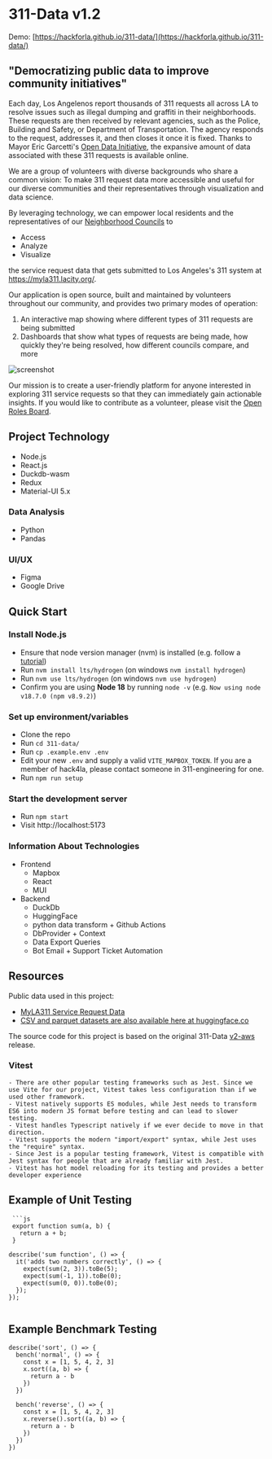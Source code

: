 # 311-Data v1.2

Demo: [https://hackforla.github.io/311-data/](https://hackforla.github.io/311-data/)

## "Democratizing public data to improve community initiatives"

Each day, Los Angelenos report thousands of 311 requests all across LA to resolve issues such as illegal dumping and graffiti in their neighborhoods. These requests are then received by relevant agencies, such as the Police, Building and Safety, or Department of Transportation. The agency responds to the request, addresses it, and then closes it once it is fixed. Thanks to Mayor Eric Garcetti's [Open Data Initiative](https://data.lacity.org/), the expansive amount of data associated with these 311 requests is available online.

We are a group of volunteers with diverse backgrounds who share a common vision: To make 311 request data more accessible and useful for our diverse communities and their representatives through visualization and data science.

By leveraging technology, we can empower local residents and the representatives of our [Neighborhood Councils](https://empowerla.org/councils/) to

- Access
- Analyze
- Visualize

the service request data that gets submitted to Los Angeles's 311 system at https://myla311.lacity.org/.

Our application is open source, built and maintained by volunteers throughout our community, and provides two primary modes of operation:

1. An interactive map showing where different types of 311 requests are being submitted
1. Dashboards that show what types of requests are being made, how quickly they're being resolved, how different councils compare, and more

![screenshot](./assets/screenshot.PNG)

Our mission is to create a user-friendly platform for anyone interested in exploring 311 service requests so that they can immediately gain actionable insights. If you would like to contribute as a volunteer, please visit the [Open Roles Board](https://github.com/orgs/hackforla/projects/67/views/1?filterQuery=repo%3A%22hackforla%2F311-data%22+status%3A%22Currently+Recruiting%22).

## Project Technology

- Node.js
- React.js
- Duckdb-wasm
- Redux
- Material-UI 5.x

### Data Analysis

- Python
- Pandas

### UI/UX

- Figma
- Google Drive

## Quick Start

### Install Node.js

- Ensure that node version manager (nvm) is installed (e.g. follow a [tutorial](https://heynode.com/tutorial/install-nodejs-locally-nvm/))
- Run `nvm install lts/hydrogen` (on windows `nvm install hydrogen`)
- Run `nvm use lts/hydrogen` (on windows `nvm use hydrogen`)
- Confirm you are using **Node 18** by running `node -v` (e.g. `Now using node v18.7.0 (npm v8.9.2)`)

### Set up environment/variables

- Clone the repo
- Run `cd 311-data/`
- Run `cp .example.env .env`
- Edit your new `.env` and supply a valid `VITE_MAPBOX_TOKEN`. If you are a member of hack4la, please contact someone in 311-engineering for one.
- Run `npm run setup`

### Start the development server

- Run `npm start`
- Visit http://localhost:5173

### Information About Technologies

- Frontend
  - Mapbox
  - React
  - MUI
- Backend
  - DuckDb
  - HuggingFace
  - python data transform + Github Actions
  - DbProvider + Context
  - Data Export Queries
  - Bot Email + Support Ticket Automation

## Resources

Public data used in this project:

- [MyLA311 Service Request Data](https://data.lacity.org/browse?q=myla311%20service%20request%20data&sortBy=relevance)
- [CSV and parquet datasets are also available here at huggingface.co](https://huggingface.co/311-data)

The source code for this project is based on the original 311-Data [v2-aws](https://github.com/hackforla/311-data/releases/tag/v2-aws) release.


### Vitest
    - There are other popular testing frameworks such as Jest. Since we use Vite for our project, Vitest takes less configuration than if we used other framework.
    - Vitest natively supports ES modules, while Jest needs to transform ES6 into modern JS format before testing and can lead to slower testing.
    - Vitest handles Typescript natively if we ever decide to move in that direction.
    - Vitest supports the modern "import/export" syntax, while Jest uses the "require" syntax.
    - Since Jest is a popular testing framework, Vitest is compatible with Jest syntax for people that are already familiar with Jest. 
    - Vitest has hot model reloading for its testing and provides a better developer experience

## Example of Unit Testing
     ```js
     export function sum(a, b) {
       return a + b;
     }

    describe('sum function', () => {
      it('adds two numbers correctly', () => {
        expect(sum(2, 3)).toBe(5);
        expect(sum(-1, 1)).toBe(0);
        expect(sum(0, 0)).toBe(0);
      });
    });
```
```

## Example Benchmark Testing
```
describe('sort', () => {
  bench('normal', () => {
    const x = [1, 5, 4, 2, 3]
    x.sort((a, b) => {
      return a - b
    })
  })

  bench('reverse', () => {
    const x = [1, 5, 4, 2, 3]
    x.reverse().sort((a, b) => {
      return a - b
    })
  })
})
```
    
    